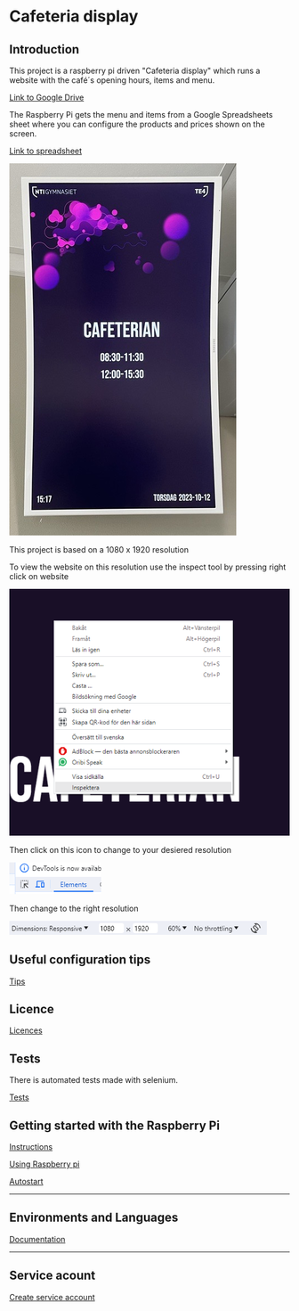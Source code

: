 # Cafeteria display

## Introduction

This project is a raspberry pi driven "Cafeteria display" which runs a website with the café´s opening hours, items and menu.

[Link to Google Drive](https://drive.google.com/drive/folders/1Yf2ABcoPqGIK5E88mXdyQchkGVjTMYVt)

The Raspberry Pi gets the menu and items from a Google Spreadsheets sheet where you can configure the products and prices shown on the screen.

[Link to spreadsheet](https://docs.google.com/spreadsheets/d/1wN90DoWtkIRofBl3Jm_UkQMeDUDMMIszM-5tlwlPICA/)

![Cafeteria-displayen](Documentations/images/Cafeteria-skylten.png)

This project is based on a 1080 x 1920 resolution 

To view the website on this resolution use the inspect tool by pressing right click on website

![Inspekt image](Documentations/images/inspekt-img.png)

Then click on this icon to change to your desiered resolution

![Res image](Documentations/images/click1.png)

Then change to the right resolution

![Input image](Documentations/images/res-input.png)

## Useful configuration tips

[Tips](Documentations/configuration.md)

## Licence

[Licences](Documentations/licence.md)

## Tests

There is automated tests made with selenium. 

[Tests](Documentations/tests.md)

## Getting started with the Raspberry Pi
[Instructions](Documentations/raspberrySetup.md)

[Using Raspberry pi](Documentations/usingRaspberryPi.md)

[Autostart](Documentations/autostart.md)


***

## Environments and Languages 
[Documentation](Documentations/enviromentsLanguages.md)

***
## Service acount

[Create service account](Documentations/serviceAccount.md)
